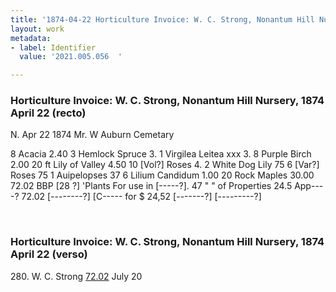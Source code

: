 ```yaml
---
title: '1874-04-22 Horticulture Invoice: W. C. Strong, Nonantum Hill Nursery, 2021.005.056  '
layout: work
metadata:
- label: Identifier
  value: '2021.005.056  '

---
```

<div class="pages">
<div id="page-1381344">
<h3><a name="page-1381344">Horticulture Invoice: W. C. Strong, Nonantum Hill Nursery, 1874 April 22 (recto)</a></h3>
<div class="page-content">
<p>N.     <span class='line-break'> </span>Apr 22 1874 <span class='line-break'> </span>Mr. W Auburn Cemetary</p>
<p>8 Acacia                                                            2.40<span class='line-break'> </span>3 Hemlock                        Spruce                  3.<span class='line-break'> </span>1 Virgilea                           Leitea  xxx           3.<span class='line-break'> </span>8 Purple                             Birch                      2.00<span class='line-break'> </span>20 ft Lily of                        Valley                     4.50<span class='line-break'> </span>10 [Vol?]                              Roses                     4. <span class='line-break'> </span>2 White                               Dog Lily                75    <span class='line-break'> </span>6 [Var?]                                Roses                     75<span class='line-break'> </span>1 Auipelopses                                                    37<span class='line-break'> </span>6 Lilium                               Candidum           1.00<span class='line-break'> </span>20 Rock                               Maples                   30.00<span class='line-break'> </span>72.02<span class='line-break'> </span>BBP  [28 ?]<span class='line-break'> </span>'Plants <span class='line-break'> </span>For use in [-----?].  47<span class='line-break'> </span>"       "      of     Properties         24.5<span class='line-break'> </span>App----?  72.02<span class='line-break'> </span>[--------?]<span class='line-break'> </span>[C----- for $ 24,52<span class='line-break'> </span>[-------?]<span class='line-break'> </span>[---------?]</p>
</div>
</div>
<br />
<div id="page-1381345">
<h3><a name="page-1381345">Horticulture Invoice: W. C. Strong, Nonantum Hill Nursery, 1874 April 22 (verso)</a></h3>
<div class="page-content">
<p>280.<span class='line-break'> </span>W. C. Strong<span class='line-break'> </span><u>72.02</u><span class='line-break'> </span>July 20</p>
</div>
</div>
<br />
</div>
